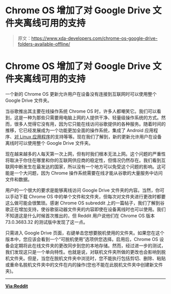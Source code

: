 # Chrome OS 增加了对 Google Drive 文件夹离线可用的支持

> 原文：<https://www.xda-developers.com/chrome-os-google-drive-folders-available-offline/>

# Chrome OS 增加了对 Google Drive 文件夹离线可用的支持

一个新的 Chrome OS 更新允许用户在设备没有连接到互联网时可以使用整个 Google Drive 文件夹。

当谷歌推出其主要在线操作系统 Chrome OS 时，许多人都嘲笑它。我们可以看到，这是一种为那些只需要用电脑上网的人提供干净、轻量级操作系统的方式。然而，很多人觉得它没有用，因为它只能在线访问谷歌提供的各种服务。随着时间的推移，它已经发展成为一个功能更加全面的操作系统，集成了 Android 应用程序、[对 Linux 应用程序](https://www.xda-developers.com/chrome-os-search-install-linux-apps-launcher/)的支持等等。现在我们了解到，新的更新允许用户在设备离线时可以使用整个 Google Drive 文件夹。

现在越来越多的人每天第一次上网，但有时我们根本无法上网。这个问题的严重性将取决于你住在哪里和你的互联网供应商的稳定性，但情况仍然存在。我们看到互联网中断发生在最发达的国家，所以没有一个地方可以免受这个问题的影响。这可能是一个大问题，因为 Chrome 操作系统需要在线才能从谷歌的大量服务中访问文件和数据。

用户的一个很大的要求是能够离线访问 Google Drive 文件夹的内容。当然，你可以手动下载 Chrome OS 中的单个文件和文件夹，但每次对文件夹进行更改时都要这么做可能会很繁琐。感谢 Chrome OS subreddit 上的一篇帖子，我们了解到谷歌正在增加支持，使谷歌驱动器文件夹的内容即使在设备离线时也可以使用。我们不知道这是什么时候首次推出的，但 Reddit 用户说他们在 Chrome OS 版本 73.0.3683.32 的测试版中发现了这一点。

只需进入 Google Drive 页面，右键单击您想要脱机使用的文件夹。如果您在这个版本中，您应该会看到一个“可脱机使用”选项供您选择。启用后，Chrome OS 设备会定期将此在线文件夹的更改同步到您的本地存储。然而，经过进一步的测试，我们发现这只是一个单向特性。也就是说，对联机文件夹所做的更改也会影响到脱机文件夹。但是，当您在脱机文件夹中浏览时，您不能执行包括剪切、删除、粘贴或重命名脱机文件夹中的文件在内的操作(您也不能在此脱机文件夹中创建新文件夹)。

* * *

[**Via:Reddit**](https://www.reddit.com/r/chromeos/comments/as2s3h/you_can_now_make_entire_folders_in_google_drive/)